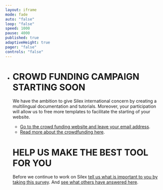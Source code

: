 ```yaml
---
layout: iframe
mode: fade
auto: "false"
loop: "false"
speed: 1000
pause: 4000
published: true
adaptiveHeight: true
pager: "false"
controls: "false"
---
```


- # CROWD FUNDING CAMPAIGN STARTING SOON

  We have the ambition to give Silex international concern by creating a multilingual documentation and tutorials. Moreover, your participation will allow us to free more templates to facilitate the starting of your website.


  * [Go to the crowd funding website and leave your email address](http://crowdfunding.silex.me/).
  * [Read more about the crowdfunding here](http://crowdfunding.silex.me/).

  # HELP US MAKE THE BEST TOOL FOR YOU
  
  Before we continue to work on Silex [tell us what is important to you by taking this survey](https://fr.surveymonkey.com/r/26KJS5B). And [see what others have answered here](https://fr.surveymonkey.com/results/SM-DTCQWR6Q/).
